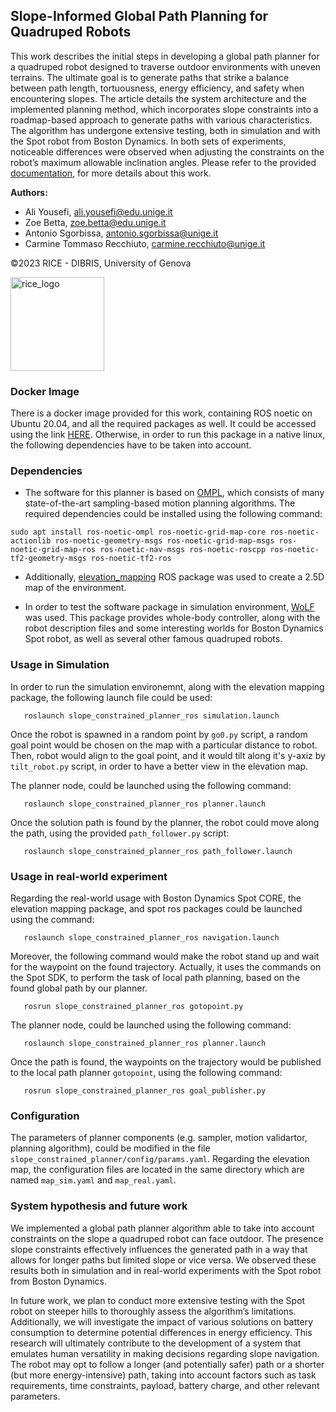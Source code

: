 ## Slope-Informed Global Path Planning for Quadruped Robots

This work describes the initial steps in developing a global path planner for a quadruped robot designed to traverse outdoor environments with uneven terrains. The ultimate goal is to generate paths that strike a balance between path length, tortuousness, energy efficiency, and safety when encountering slopes. The article details the system architecture and the implemented planning method, which incorporates slope
constraints into a roadmap-based approach to generate paths with various characteristics. The algorithm has undergone
extensive testing, both in simulation and with the Spot robot from Boston Dynamics. In both sets of experiments, noticeable
differences were observed when adjusting the constraints on the robot’s maximum allowable inclination angles.
Please refer to the provided [documentation](https://aliy98.github.io/slope_constrained_planner/), for more details about this work.

**Authors:** 
  - Ali Yousefi, ali.yousefi@edu.unige.it
  - Zoe Betta, zoe.betta@edu.unige.it
  - Antonio Sgorbissa, antonio.sgorbissa@unige.it
  - Carmine Tommaso Recchiuto, carmine.recchiuto@unige.it
    
©2023 RICE - DIBRIS, University of Genova
<p align="left">
<img src="https://github.com/aliy98/slope_constrained_planner/assets/65722399/6605b9e1-53cc-4962-9b81-9f15e27de395" width="150" title="rice_logo">
</p>


### Docker Image
There is a docker image provided for this work, containing ROS noetic on Ubuntu 20.04, and all the required packages as well. It could be accessed using the link [HERE](https://hub.docker.com/r/aliy98/slope_constrained_planner). Otherwise, in order to run this package in a native linux, the following dependencies have to be taken into account.

### Dependencies
* The software for this planner is based on [OMPL](https://ompl.kavrakilab.org/index.html), which consists of many state-of-the-art sampling-based motion planning algorithms. The required dependencies could be installed using the following command:
 
```
sudo apt install ros-noetic-ompl ros-noetic-grid-map-core ros-noetic-actionlib ros-noetic-geometry-msgs ros-noetic-grid-map-msgs ros-noetic-grid-map-ros ros-noetic-nav-msgs ros-noetic-roscpp ros-noetic-tf2-geometry-msgs ros-noetic-tf2-ros
```

* Additionally, [elevation_mapping](https://github.com/ANYbotics/elevation_mapping) ROS package was used to create a 2.5D map of the environment. 

* In order to test the software package in simulation environment, [WoLF](https://github.com/graiola/wolf-setup) was used. This package provides whole-body controller, along with the robot description files and some interesting worlds for Boston Dynamics Spot robot, as well as several other famous quadruped robots.


### Usage in Simulation
In order to run the simulation environemnt, along with the elevation mapping package, the following launch file could be used:

```
   roslaunch slope_constrained_planner_ros simulation.launch
```

Once the robot is spawned in a random point by ``go0.py`` script, a random goal point would be chosen on the map with a particular distance to robot. Then, robot would align to the goal point, and it would tilt along it's y-axiz by ``tilt_robot.py`` script, in order to have a better view in the elevation map.

The planner node, could be launched using the following command:

```
   roslaunch slope_constrained_planner_ros planner.launch 
```

Once the solution path is found by the planner, the robot could move along the path, using the provided ``path_follower.py`` script:

```
   roslaunch slope_constrained_planner_ros path_follower.launch
```

### Usage in real-world experiment
Regarding the real-world usage with Boston Dynamics Spot CORE, the elevation mapping package, and spot ros packages could be launched using the command:

```
   roslaunch slope_constrained_planner_ros navigation.launch
```

Moreover, the following command would make the robot stand up and wait for the waypoint on the found trajectory. Actually, it uses the commands on the Spot SDK, to perform the task of local path planning, based on the found global path by our planner.

```
   rosrun slope_constrained_planner_ros gotopoint.py
```
The planner node, could be launched using the following command:

```
   roslaunch slope_constrained_planner_ros planner.launch 
```
Once the path is found, the waypoints on the trajectory would be published to the local path planner ``gotopoint``, using the following command:
```
   rosrun slope_constrained_planner_ros goal_publisher.py
```

### Configuration
The parameters of planner components (e.g. sampler, motion validartor, planning algorithm), could be modified in the file ``slope_constrained_planner/config/params.yaml``. Regarding the elevation map, the configuration files are located in the same directory which are named ``map_sim.yaml`` and ``map_real.yaml``.

### System hypothesis and future work
We implemented a global path planner algorithm able to
take into account constraints on the slope a quadruped robot
can face outdoor. The presence slope constraints effectively
influences the generated path in a way that allows for longer
paths but limited slope or vice versa. We observed these
results both in simulation and in real-world experiments with
the Spot robot from Boston Dynamics.

In future work, we plan to conduct more extensive testing
with the Spot robot on steeper hills to thoroughly assess
the algorithm’s limitations. Additionally, we will investigate
the impact of various solutions on battery consumption to
determine potential differences in energy efficiency. This
research will ultimately contribute to the development of a
system that emulates human versatility in making decisions
regarding slope navigation. The robot may opt to follow a
longer (and potentially safer) path or a shorter (but more
energy-intensive) path, taking into account factors such as
task requirements, time constraints, payload, battery charge,
and other relevant parameters.





